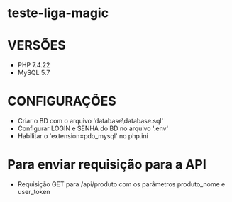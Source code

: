 # teste-liga-magic

# VERSÕES #

* PHP 7.4.22
* MySQL 5.7

# CONFIGURAÇÕES #

* Criar o BD com o arquivo 'database\database.sql'
* Configurar LOGIN e SENHA do BD no arquivo '.env'
* Habilitar o 'extension=pdo_mysql' no php.ini

#  Para enviar requisição para a API #

* Requisição GET para /api/produto com os parâmetros produto_nome e user_token